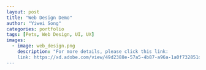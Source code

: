 ```yaml
---
layout: post
title: "Web Design Demo"
author: "Yiwei Song"
categories: portfolio
tags: [Pets, Web Design, UI, UX]
images:
  - image: web_design.png
    description: "For more details, please click this link:
    link: https://xd.adobe.com/view/49d2388e-57a5-4b87-a96a-1a0f732851d7-1c81/
---
```

